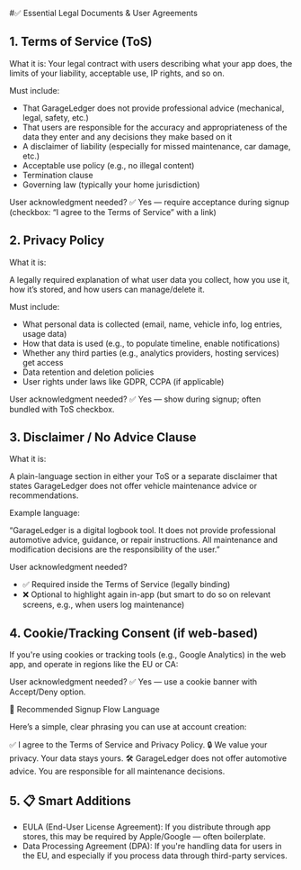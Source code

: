 #✅ Essential Legal Documents & User Agreements

## 1. Terms of Service (ToS)

What it is:
Your legal contract with users describing what your app does, the limits of your liability, acceptable use, IP rights, and so on.

Must include:

-	That GarageLedger does not provide professional advice (mechanical, legal, safety, etc.)
-	That users are responsible for the accuracy and appropriateness of the data they enter and any decisions they make based on it
-	A disclaimer of liability (especially for missed maintenance, car damage, etc.)
-	Acceptable use policy (e.g., no illegal content)
-	Termination clause
-	Governing law (typically your home jurisdiction)

User acknowledgment needed? ✅ Yes — require acceptance during signup (checkbox: “I agree to the Terms of Service” with a link)
 
## 2. Privacy Policy

What it is:

A legally required explanation of what user data you collect, how you use it, how it’s stored, and how users can manage/delete it.

Must include:

-	What personal data is collected (email, name, vehicle info, log entries, usage data)
-	How that data is used (e.g., to populate timeline, enable notifications)
-	Whether any third parties (e.g., analytics providers, hosting services) get access
-	Data retention and deletion policies
-	User rights under laws like GDPR, CCPA (if applicable)

User acknowledgment needed? ✅ Yes — show during signup; often bundled with ToS checkbox.
 
## 3. Disclaimer / No Advice Clause

What it is:

A plain-language section in either your ToS or a separate disclaimer that states GarageLedger does not offer vehicle maintenance advice or recommendations.

Example language:

“GarageLedger is a digital logbook tool. It does not provide professional automotive advice, guidance, or repair instructions. All maintenance and modification decisions are the responsibility of the user.”

User acknowledgment needed?

-	✅ Required inside the Terms of Service (legally binding)
-	❌ Optional to highlight again in-app (but smart to do so on relevant screens, e.g., when users log maintenance)
 
## 4. Cookie/Tracking Consent (if web-based)

If you're using cookies or tracking tools (e.g., Google Analytics) in the web app, and operate in regions like the EU or CA:

User acknowledgment needed? ✅ Yes — use a cookie banner with Accept/Deny option.
 
🧾 Recommended Signup Flow Language

Here’s a simple, clear phrasing you can use at account creation:

✅ I agree to the Terms of Service and Privacy Policy.
🔒 We value your privacy. Your data stays yours.
🛠️ GarageLedger does not offer automotive advice. You are responsible for all maintenance decisions.
 
## 5. 📋 Smart Additions

-	EULA (End-User License Agreement): If you distribute through app stores, this may be required by Apple/Google — often boilerplate.
-	Data Processing Agreement (DPA): If you're handling data for users in the EU, and especially if you process data through third-party services.

